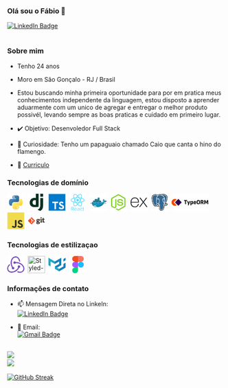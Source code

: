 ### Olá sou o Fábio 👋

<div id="badges">
  <a href="https://www.linkedin.com/in/fjdev">
  <img src="https://img.shields.io/badge/LinkedIn-blue?style=for-the-badge&logo=linkedin&logoColor=white" alt="LinkedIn Badge"/></a>
</div>
<br />

### Sobre mim

 - Tenho 24 anos
 - Moro em São Gonçalo - RJ / Brasil

 - Estou buscando minha primeira oportunidade para por em pratica meus conhecimentos independente da    linguagem, estou disposto a aprender aduarmente com um unico de agregar e entregar o melhor produto possivél, levando sempre as boas praticas e cuidado em primeiro lugar.

 - :heavy_check_mark: Objetivo: Desenvoledor Full Stack

 - :eyes: Curiosidade: Tenho um papaguaio chamado Caio que canta o hino do flamengo.

 - :page_facing_up: [Curriculo](https://drive.google.com/file/d/11uJn0mFe_yXFxnlWTsOOWMgpyYOr17V8/)


### Tecnologias de domínio 
<div>
  <img src="https://github.com/devicons/devicon/blob/master/icons/python/python-original.svg" title="Python" **alt="Python" width="40" height="40"/>&nbsp;
  <img src="https://github.com/devicons/devicon/blob/master/icons/django/django-plain.svg" title="Django" **alt="Django" width="40" height="40"/>&nbsp;
  <img src="https://github.com/devicons/devicon/blob/master/icons/typescript/typescript-original.svg" title="TypeScript" alt="TypeScript" width="40" height="40"/>&nbsp;
  <img src="https://github.com/devicons/devicon/blob/master/icons/react/react-original-wordmark.svg" title="React" alt="React" width="40" height="40"/>&nbsp;
  <img src="https://github.com/devicons/devicon/blob/master/icons/docker/docker-original.svg" 
  title="Docker" alt="Docker" width="40"height="40"/>&nbsp;
  <img src="https://github.com/devicons/devicon/blob/master/icons/nodejs/nodejs-plain.svg" title="NodeJS" alt="NodeJS" width="40" height="40"/>&nbsp;
  <img src="https://github.com/devicons/devicon/blob/master/icons/express/express-original.svg"
   title="Express" alt="Express" width="40" height="40"/>&nbsp;
  <img src="https://github.com/devicons/devicon/blob/master/icons/postgresql/postgresql-original.svg" title="PostgreSQL" alt="PostgreSQL" width="40"/>&nbsp;
  <img src="https://github.com/typeorm/typeorm/raw/master/resources/logo_big.png" title="TypeORM" alt="TypeORM" height="40"/>&nbsp;
  <img src="https://github.com/devicons/devicon/blob/master/icons/javascript/javascript-original.svg" title="JavaScript" alt="JavaScript" width="40" height="40"/>&nbsp;
  <img src="https://github.com/devicons/devicon/blob/master/icons/git/git-original-wordmark.svg" title="Git" **alt="Git" width="40" height="40"/>&nbsp;
</div>

### Tecnologias de estilizaçao
<div>
  <img src="https://github.com/devicons/devicon/blob/master/icons/redux/redux-original.svg" title="Redux" alt="Redux" width="40" heigth="40"/>&nbsp;
  <img src="https://github.com/styled-components/brand/blob/master/styled-components.svg" title="Styled-Components" **alt="Styled-Components" width="40" height="40"/>&nbsp;
  <img src="https://github.com/devicons/devicon/blob/master/icons/materialui/materialui-original.svg" title="Material UI" alt="Material UI" width="40" height="40"/>&nbsp;
  <img src="https://github.com/devicons/devicon/blob/master/icons/figma/figma-original.svg" title="Figma" **alt="Figma" width="40" height="40"/>&nbsp;
</div>

### Informações de contato

 - :mailbox: Mensagem Direta no LinkeIn:  
    <a href="https://www.linkedin.com/messaging/thread/new/">
     <img src="https://img.shields.io/badge/Fabio Junior-blue?style=for-the-badge&logo=linkedin&logoColor=white" alt="LinkedIn Badge"/></a>

- :email: Email:  
    <a href="mailto:contatofjrj@gmail.com">
    <img src="https://img.shields.io/badge/Fabio%20Jr-red?style=for-the-badge&logo=gmail&logoColor=white" alt="Gmail Badge"/></a>

<br />


<a href="https://github.com/fjrjdev">
<img src="https://github-readme-stats.vercel.app/api/top-langs/?username=fjrjdev&layout=compact&theme=monokai&bg_color=0d1117&hide_border=true"/></a>
<br />
<a href="https://github.com/fjrjdev">
<img src="https://github-readme-stats.vercel.app/api?username=fjrjdev&show_icons=true&theme=monokai&custom_title=My%20Github%20Stats&bg_color=0d1117&hide_border=true"/></a>

<a href="https://github.com/fjrjdev">
  
[![GitHub Streak](http://github-readme-streak-stats.herokuapp.com?user=fjrjdev&theme=monokai&hide_border=true&background=0d1117)](https://git.io/streak-stats)
  
</a>
